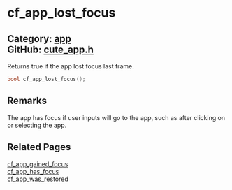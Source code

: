 # cf_app_lost_focus

Category: [app](https://github.com/RandyGaul/cute_framework/blob/master/docs/api_reference?id=app)  
GitHub: [cute_app.h](https://github.com/RandyGaul/cute_framework/blob/master/include/cute_app.h)  
---

Returns true if the app lost focus last frame.

```cpp
bool cf_app_lost_focus();
```

## Remarks

The app has focus if user inputs will go to the app, such as after clicking on or selecting the app.

## Related Pages

[cf_app_gained_focus](https://github.com/RandyGaul/cute_framework/blob/master/docs/app/cf_app_gained_focus.md)  
[cf_app_has_focus](https://github.com/RandyGaul/cute_framework/blob/master/docs/app/cf_app_has_focus.md)  
[cf_app_was_restored](https://github.com/RandyGaul/cute_framework/blob/master/docs/app/cf_app_was_restored.md)  
